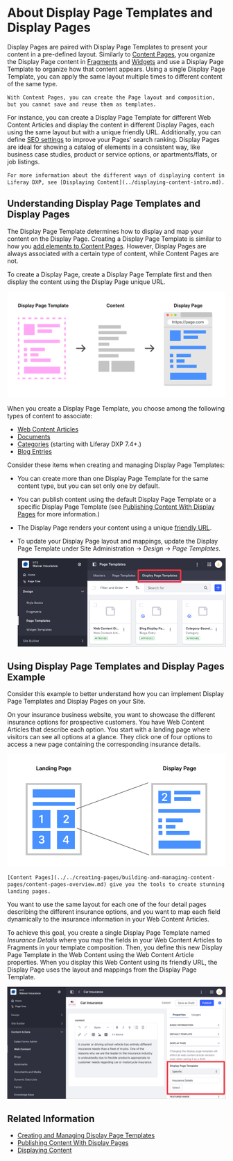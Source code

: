 # About Display Page Templates and Display Pages

Display Pages are paired with Display Page Templates to present your content in a pre-defined layout. Similarly to [Content Pages](../../creating-pages/building-and-managing-content-pages/content-pages-overview.md), you organize the Display Page content in [Fragments](../using-fragments/using-page-fragments.md) and [Widgets](../../creating-pages/building-and-managing-content-pages/using-widgets-on-a-content-page.md) and use a Display Page Template to organize how that content appears. Using a single Display Page Template, you can apply the same layout multiple times to different content of the same type.

```{tip}
With Content Pages, you can create the Page layout and composition, but you cannot save and reuse them as templates.
```

For instance, you can create a Display Page Template for different Web Content Articles and display the content in different Display Pages, each using the same layout but with a unique friendly URL. Additionally, you can define [SEO settings](./configuring-seo-and-open-graph.md) to improve your Pages' search ranking. Display Pages are ideal for showing a catalog of elements in a consistent way, like business case studies, product or service options, or apartments/flats, or job listings.

```{note}
For more information about the different ways of displaying content in Liferay DXP, see [Displaying Content](../displaying-content-intro.md).
```

## Understanding Display Page Templates and Display Pages

The Display Page Template determines how to display and map your content on the Display Page. Creating a Display Page Template is similar to how you [add elements to Content Pages](../../creating-pages/building-and-managing-content-pages/adding-elements-to-content-pages.md). However, Display Pages are always associated with a certain type of content, while Content Pages are not.

To create a Display Page, create a Display Page Template first and then display the content using the Display Page unique URL.

![Display and organize the content on a Display Page using a Display Page Template.](./about-display-page-templates-and-display-pages/images/03.png)

When you create a Display Page Template, you choose among the following types of content to associate:

- [Web Content Articles](../../../content-authoring-and-management/web-content/web-content-articles/adding-a-basic-web-content-article.md)
- [Documents](../../../content-authoring-and-management/documents-and-media/publishing-and-sharing/publishing-documents.md)
- [Categories](../../../content-authoring-and-management/tags-and-categories/defining-categories-and-vocabularies-for-content.md) (starting with Liferay DXP 7.4+.)
- [Blog Entries](../../../content-authoring-and-management/blogs/getting-started-with-blogs.md)

Consider these items when creating and managing Display Page Templates:

- You can create more than one Display Page Template for the same content type, but you can set only one by default.
- You can publish content using the default Display Page Template or a specific Display Page Template (see [Publishing Content With Display Pages](./publishing-content-with-display-pages.md) for more information.)
- The Display Page renders your content using a unique [friendly URL](../../site-settings/managing-site-urls/configuring-your-sites-friendly-url.md).
- To update your Display Page layout and mappings, update the Display Page Template under Site Administration &rarr; *Design* &rarr; *Page Templates*.

    ![You can find the Display Page Configuration under the Page Templates application.](./about-display-page-templates-and-display-pages/images/04.png)

## Using Display Page Templates and Display Pages Example

Consider this example to better understand how you can implement Display Page Templates and Display Pages on your Site.

On your insurance business website, you want to showcase the different insurance options for prospective customers. You have Web Content Articles that describe each option. You start with a landing page where visitors can see all options at a glance. They click one of four options to access a new page containing the corresponding insurance details.

![You can apply the same layout to different content of the same type using a single Display Page Template.](./about-display-page-templates-and-display-pages/images/02.png)

```{tip}
[Content Pages](../../creating-pages/building-and-managing-content-pages/content-pages-overview.md) give you the tools to create stunning landing pages.
```

You want to use the same layout for each one of the four detail pages describing the different insurance options, and you want to map each field dynamically to the insurance information in your Web Content Articles.

To achieve this goal, you create a single Display Page Template named *Insurance Details* where you map the fields in your Web Content Articles to Fragments in your template composition. Then, you define this new Display Page Template in the Web Content using the Web Content Article properties. When you display this Web Content using its friendly URL, the Display Page uses the layout and mappings from the Display Page Template.

![Configure the Display Page Template on the Web Content Article.](./about-display-page-templates-and-display-pages/images/01.png)

## Related Information

- [Creating and Managing Display Page Templates](./creating-and-managing-display-page-templates.md)
- [Publishing Content With Display Pages](./publishing-content-with-display-pages.md)
- [Displaying Content](../displaying-content-intro.md)
